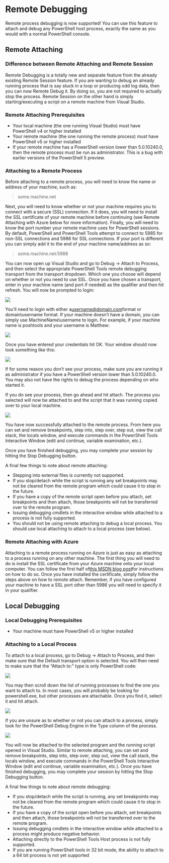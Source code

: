 # Remote Debugging

Remote process debugging is now supported! You can use this feature to attach and debug any PowerShell host process, exactly the same as you would with a normal PowerShell console.

## Remote Attaching

### Difference between Remote Attaching and Remote Session

Remote Debugging is a totally new and separate feature from the already existing Remote Session feature. If you are wanting to debug an already running process that is say stuck in a loop or producing odd log data, then you can now Remote Debug it. By doing so, you are not required to actually stop the process. Remote Session on the other hand is simply starting/executing a script on a remote machine from Visual Studio.

### Remote Attaching Prerequisites

* Your local machine \(the one running Visual Studio\) must have PowerShell v4 or higher installed
* Your remote machine \(the one running the remote process\) must have PowerShell v5 or higher installed
* If your remote machine has a PowerShell version lower than 5.0.10240.0, then the remote process must be run as administrator. This is a bug with earlier versions of the PowerShell 5 preview.

### Attaching to a Remote Process

Before attaching to a remote process, you will need to know the name or address of your machine, such as:

> some.machine.net

Next, you will need to know whether or not your machine requires you to connect with a secure \(SSL\) connection. If it does, you will need to install the SSL certificate of your remote machine before continuing \(see Remote Attaching with Azure below for more information\). Finally, you will need to know the port number your remote machine uses for PowerShell sessions. By default, PowerShell and PowerShell Tools attempt to connect to 5985 for non-SSL connections and 5986 for SSL connections. If your port is different you can simply add it to the end of your machine name/address as so:

> some.machine.net:5988

You can now open up Visual Studio and go to Debug -&gt; Attach to Process, and then select the appropriate PowerShell Tools remote debugging transport from the transport dropdown. Which one you choose will depend on whether or not you need to use SSL. Once you have chosen a transport, enter in your machine name \(and port if needed\) as the qualifier and then hit refresh. You will now be prompted to login:

![](https://camo.githubusercontent.com/8c167068e8bd25878adff1b1244d16d208094e1f/687474703a2f2f692e696d6775722e636f6d2f476166493575692e706e67)

You’ll need to login with either a[username@domain.com](mailto:username@domain.com)format or domain\username format. If your machine doesn’t have a domain, you can simply use MachineName\username to login. For example, if your machine name is poshtools and your username is Matthew:

![](https://camo.githubusercontent.com/fae69c56104b3184758c93728352081ca5f29a25/687474703a2f2f692e696d6775722e636f6d2f38436b347438472e706e67)

Once you have entered your credentials hit OK. Your window should now look something like this:

![](https://camo.githubusercontent.com/11f299ef07de8817f48fd3d9631b19211de8d16b/687474703a2f2f692e696d6775722e636f6d2f4b6747767854422e706e67)

If for some reason you don’t see your process, make sure you are running it as administrator if you have a PowerShell version lower than 5.0.10240.0. You may also not have the rights to debug the process depending on who started it.

If you do see your process, then go ahead and hit attach. The process you selected will now be attached to and the script that it was running copied over to your local machine.

![](https://camo.githubusercontent.com/cf045c94657f589799a7dc700cb7f1bd12ebf532/687474703a2f2f692e696d6775722e636f6d2f784733764a47362e706e67)

You have now successfully attached to the remote process. From here you can set and remove breakpoints, step into, step over, step out, view the call stack, the locals window, and execute commands in the PowerShell Tools Interactive Window \(edit and continue, variable examination, etc.\).

Once you have finished debugging, you may complete your session by hitting the Stop Debugging button.

A final few things to note about remote attaching:

* Stepping into external files is currently not supported.
* If you stop/detach while the script is running any set breakpoints may not be cleared from the remote program which could cause it to stop in the future.
* If you have a copy of the remote script open before you attach, set breakpoints and then attach, those breakpoints will not be transferred over to the remote program.
* Issuing debugging cmdlets in the interactive window while attached to a process is not fully supported.
* You should not be using remote attaching to debug a local process. You should use local attaching to attach to a local process \(see below\).

### Remote Attaching with Azure

Attaching to a remote process running on Azure is just as easy as attaching to a process running on any other machine. The first thing you will need to do is install the SSL certificate from your Azure machine onto your local computer. You can follow the first half of[this MSDN blog post](http://blogs.msdn.com/b/sriharsha/archive/2013/10/26/remote-powershell-in-azure-iaas-virtual-machines.aspx)for instructions on how to do so. Once you have installed the certificate, simply follow the steps above on how to remote attach. Remember, if you have configured your machine to have a SSL port other than 5986 you will need to specify it in your qualifier.

## Local Debugging

### Local Debugging Prerequisites

* Your machine must have PowerShell v5 or higher installed

### Attaching to a Local Process

To attach to a local process, go to Debug -&gt; Attach to Process, and then make sure that the Default transport option is selected. You will then need to make sure that the “Attach to:” type is only PowerShell code:

![](https://camo.githubusercontent.com/d0343f6b1ae7c85f939d1fd3c4beea6d286d04ec/687474703a2f2f692e696d6775722e636f6d2f346758354c6d452e706e67)

You may then scroll down the list of running processes to find the one you want to attach to. In most cases, you will probably be looking for powershell.exe, but other processes are attachable. Once you find it, select it and hit attach.

![](https://camo.githubusercontent.com/b05959abb268589356db46687ac618184741d498/687474703a2f2f692e696d6775722e636f6d2f6b4b31373855552e706e67)

If you are unsure as to whether or not you can attach to a process, simply look for the PowerShell Debug Engine in the Type column of the process.

![](https://camo.githubusercontent.com/8c1ad2c36c60bc46cc2d8983016a2fa058437abc/687474703a2f2f692e696d6775722e636f6d2f4c76484e4132342e706e67)

You will now be attached to the selected program and the running script opened in Visual Studio. Similar to remote attaching, you can set and remove breakpoints, step into, step over, step out, view the call stack, the locals window, and execute commands in the PowerShell Tools Interactive Window \(edit and continue, variable examination, etc.\). Once you have finished debugging, you may complete your session by hitting the Stop Debugging button.

A final few things to note about remote debugging:

* If you stop/detach while the script is running, any set breakpoints may not be cleared from the remote program which could cause it to stop in the future.
* If you have a copy of the script open before you attach, set breakpoints and then attach, those breakpoints will not be transferred over to the remote program.
* Issuing debugging cmdlets in the interactive window while attached to a process might produce negative behavior.
* Attaching directly to the PowerShell Tools Host process is not fully supported.
* If you are running PowerShell tools in 32 bit mode, the ability to attach to a 64 bit process is not yet supported



